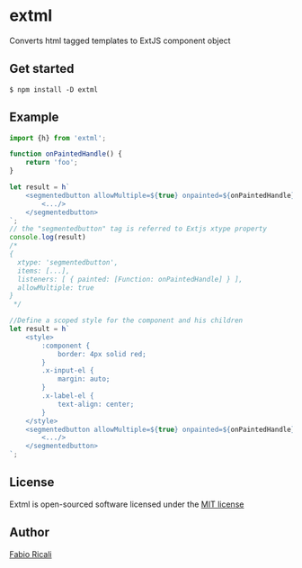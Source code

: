 # extml
Converts html tagged templates to ExtJS component object

## Get started
```
$ npm install -D extml
```

## Example
```js
import {h} from 'extml';

function onPaintedHandle() {
    return 'foo';
}

let result = h`
    <segmentedbutton allowMultiple=${true} onpainted=${onPaintedHandle}>
        <.../>
    </segmentedbutton>
`;
// the "segmentedbutton" tag is referred to Extjs xtype property
console.log(result)
/*
{
  xtype: 'segmentedbutton',
  items: [...],
  listeners: [ { painted: [Function: onPaintedHandle] } ],
  allowMultiple: true
}
 */

//Define a scoped style for the component and his children
let result = h`
    <style>
        :component {
            border: 4px solid red;
        }
        .x-input-el {
            margin: auto;
        }
        .x-label-el {
            text-align: center;
        }
    </style>
    <segmentedbutton allowMultiple=${true} onpainted=${onPaintedHandle}>
        <.../>
    </segmentedbutton>
`;
```
## License
Extml is open-sourced software licensed under the <a target="_blank" href="http://opensource.org/licenses/MIT">MIT license</a>

## Author
<a target="_blank" href="http://rica.li">Fabio Ricali</a>